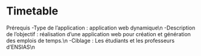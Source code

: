 # Timetable
Prérequis
-Type de l’application : application web dynamique\n
-Description de l’objectif : réalisation d’une application web pour création et génération des emplois de temps.\n
-Ciblage : Les étudiants et les professeurs d’ENSIAS\n
